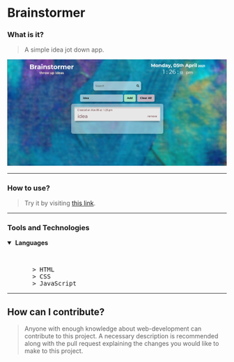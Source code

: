 # Brainstormer

### What is it?

>A simple idea jot down app.
<img src="./assets/Screenshot (475).png">

---

### How to use?
>Try it by visiting [this link](https://murtuzaalisurti.github.io/brainstormer/).

---

### Tools and Technologies

<details open>
  <summary><strong>&nbsp;Languages</strong></summary>
  <ul>
    <br>
    <pre>
    > HTML
    > CSS
    > JavaScript</pre>
  </ul>
 </details>
 
 ---
 
 ## How can I contribute?
 
>Anyone with enough knowledge about web-development can contribute to this project. A necessary description is recommended along with the pull request explaining the changes you would like to make to this project. 
